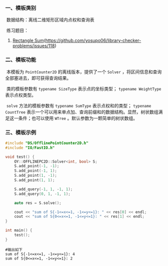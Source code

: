### 一、模板类别

​	数据结构：离线二维矩形区域内点权和查询表

​	练习题目：

1. [Rectangle Sum](https://judge.yosupo.jp/problem/rectangle_sum)(https://github.com/yosupo06/library-checker-problems/issues/118)


### 二、模板功能

​		本模板为 `PointCounter2D` 的离线版本，提供了一个 `Solver` ，将区间信息和查询全部塞进去，即可获得查询结果。

​		类的模板参数有 `typename SizeType` 表示点的坐标类型； `typename WeightType` 表示点权类型。

​		 `solve` 方法的模板参数有 `typename SumType` 表示点权和的类型； `typename CountTree` 表示一个可以用来单点加、查询前缀和的数据结构。显然，树状数组满足这一条件；也可以使用 `WTree` 。默认参数为一颗简单的树状数组。


### 三、模板示例

```c++
#include "DS/OfflinePointCounter2D.h"
#include "IO/FastIO.h"

void test() {
    OY::OFFLINEPC2D::Solver<int, bool> S;
    S.add_point(-1, -1);
    S.add_point(-1, 1);
    S.add_point(1, -1);
    S.add_point(1, 1);

    S.add_query(-1, 1, -1, 1);
    S.add_query(0, 1, -1, 1);

    auto res = S.solve();

    cout << "sum of S{-1<=x<=1, -1<=y<=1}: " << res[0] << endl;
    cout << "sum of S{0<=x<=1, -1<=y<=1}: " << res[1] << endl;
}

int main() {
    test();
}
```

```
#输出如下
sum of S{-1<=x<=1, -1<=y<=1}: 4
sum of S{0<=x<=1, -1<=y<=1}: 2

```

